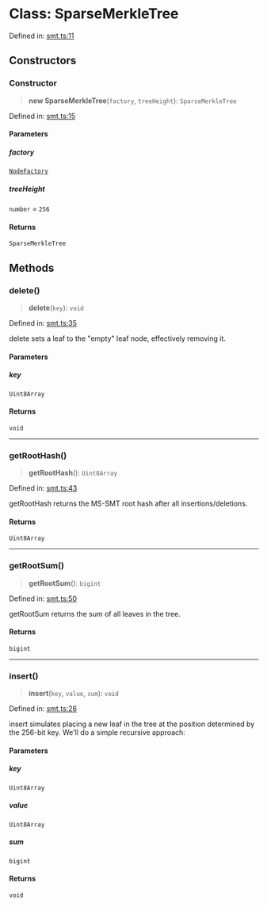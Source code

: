 # Class: SparseMerkleTree

Defined in: [smt.ts:11](https://github.com/dcdpr/did-btcr2-js/blob/c82bc5c69016e1146a0c52c6e6b21621f5abd6d4/packages/smt/src/smt.ts#L11)

## Constructors

### Constructor

> **new SparseMerkleTree**(`factory`, `treeHeight`): `SparseMerkleTree`

Defined in: [smt.ts:15](https://github.com/dcdpr/did-btcr2-js/blob/c82bc5c69016e1146a0c52c6e6b21621f5abd6d4/packages/smt/src/smt.ts#L15)

#### Parameters

##### factory

[`NodeFactory`](NodeFactory.md)

##### treeHeight

`number` = `256`

#### Returns

`SparseMerkleTree`

## Methods

### delete()

> **delete**(`key`): `void`

Defined in: [smt.ts:35](https://github.com/dcdpr/did-btcr2-js/blob/c82bc5c69016e1146a0c52c6e6b21621f5abd6d4/packages/smt/src/smt.ts#L35)

delete sets a leaf to the "empty" leaf node, effectively removing it.

#### Parameters

##### key

`Uint8Array`

#### Returns

`void`

***

### getRootHash()

> **getRootHash**(): `Uint8Array`

Defined in: [smt.ts:43](https://github.com/dcdpr/did-btcr2-js/blob/c82bc5c69016e1146a0c52c6e6b21621f5abd6d4/packages/smt/src/smt.ts#L43)

getRootHash returns the MS-SMT root hash after all insertions/deletions.

#### Returns

`Uint8Array`

***

### getRootSum()

> **getRootSum**(): `bigint`

Defined in: [smt.ts:50](https://github.com/dcdpr/did-btcr2-js/blob/c82bc5c69016e1146a0c52c6e6b21621f5abd6d4/packages/smt/src/smt.ts#L50)

getRootSum returns the sum of all leaves in the tree.

#### Returns

`bigint`

***

### insert()

> **insert**(`key`, `value`, `sum`): `void`

Defined in: [smt.ts:26](https://github.com/dcdpr/did-btcr2-js/blob/c82bc5c69016e1146a0c52c6e6b21621f5abd6d4/packages/smt/src/smt.ts#L26)

insert simulates placing a new leaf in the tree at the position
determined by the 256-bit key. We'll do a simple recursive approach:

#### Parameters

##### key

`Uint8Array`

##### value

`Uint8Array`

##### sum

`bigint`

#### Returns

`void`
